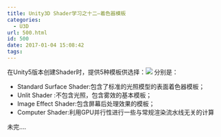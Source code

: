 ```yaml
---
title: Unity3D Shader学习之十二—着色器模板
categories:
  - U3D
url: 500.html
id: 500
date: 2017-01-04 15:08:42
tags:
---
```


在Unity5版本创建Shader时，提供5种模板供选择：![](http://www.le-more.com/wp-content/uploads/2016/12/shader_templete.png) 分别是：

*   Standard Surface Shader:包含了标准的光照模型的表面着色器模板；
*   Unlit Shader :不包含光照，包含雾效的基本模板；
*   Image Effect Shader:包含屏幕后处理效果的模板；
*   Computer Shader:利用GPU并行性进行一些与常规渲染流水线无关的计算

未完....